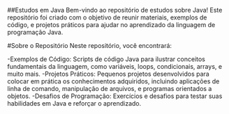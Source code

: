 ##Estudos em Java
Bem-vindo ao repositório de estudos sobre Java! Este repositório foi criado com o objetivo de reunir materiais, exemplos de código, e projetos práticos para ajudar no aprendizado da linguagem de programação Java.

#Sobre o Repositório
Neste repositório, você encontrará:

-Exemplos de Código: Scripts de código Java para ilustrar conceitos fundamentais da linguagem, como variáveis, loops, condicionais, arrays, e muito mais.
-Projetos Práticos: Pequenos projetos desenvolvidos para colocar em prática os conhecimentos adquiridos, incluindo aplicações de linha de comando, manipulação de arquivos, e programas orientados a objetos.
-Desafios de Programação: Exercícios e desafios para testar suas habilidades em Java e reforçar o aprendizado.
